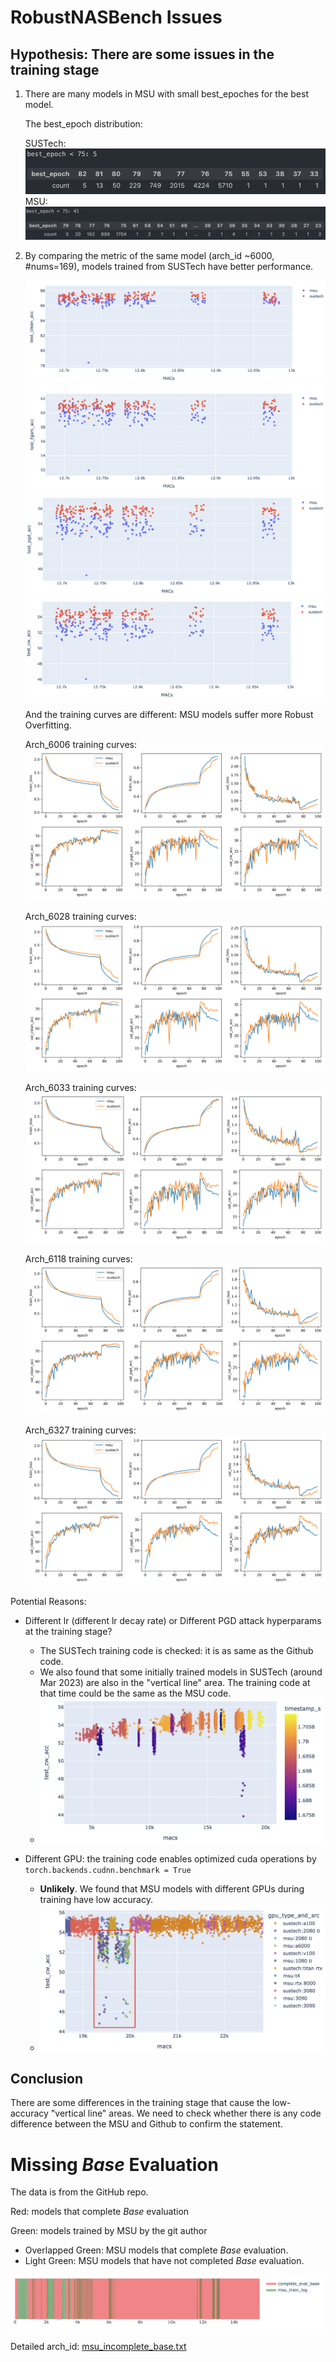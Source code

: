 # RobustNASBench Issues

## Hypothesis: There are some issues in the training stage

1. There are many models in MSU with small best_epoches for the best model.

    The best_epoch distribution:

    SUSTech:
    ![](./fig/best_epoch_sustech.png)
    MSU:
    ![](./fig/best_epoch_msu.png)

2. By comparing the metric of the same model (arch_id ~6000, #nums=169), models trained from SUSTech have better performance. 

    ![](./fig/dup_test_acc.png)
    ![](./fig/dup_test_fgsm.png)
    ![](./fig/dup_test_pgd.png)
    ![](./fig/dup_test_cw.png)

    And the training curves are different: MSU models suffer more Robust Overfitting.

    Arch_6006 training curves:
    ![](./fig/dup_Arch6006_training_curves.png)

    Arch_6028 training curves:
    ![](./fig/dup_Arch6028_training_curves.png)

    Arch_6033 training curves:
    ![](./fig/dup_Arch6033_training_curves.png)                     

    Arch_6118 training curves:
    ![](./fig/dup_Arch6118_training_curves.png)

    Arch_6327 training curves:
    ![](./fig/dup_Arch6327_training_curves.png)



Potential Reasons: 

- Different lr (different lr decay rate) or Different PGD attack hyperparams at the training stage?
  - The SUSTech training code is checked: it is as same as the Github code.
  - We also found that some initially trained models in SUSTech (around Mar 2023) are also in the "vertical line" area. The training code at that time could be the same as the MSU code.
  - ![](./fig/local_train_issue.png)

- Different GPU: the training code enables optimized cuda operations by `torch.backends.cudnn.benchmark = True`
  - **Unlikely**. We found that MSU models with different GPUs during training have low accuracy.
  - ![](./fig/msu_gpu_issue.png)
  
## Conclusion

There are some differences in the training stage that cause the low-accuracy "vertical line" areas. We need to check whether there is any code difference between the MSU and Github to confirm the statement.

# Missing *Base* Evaluation

The data is from the GitHub repo.

Red: models that complete *Base* evaluation

Green: models trained by MSU by the git author

- Overlapped Green: MSU models that complete *Base* evaluation.
- Light Green: MSU models that have not completed *Base* evaluation.

![](./fig/msu_missing_eval.png)

Detailed arch_id: [msu_incomplete_base.txt](./msu_incomplete_base.txt)